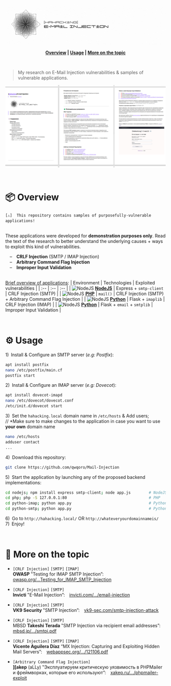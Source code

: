 ![gif](images/gif.gif)

<p align="center">
  	<b>
		<a href="#-overview">Overview</a> | 
		<a href="#%EF%B8%8F-usage">Usage</a> | 
		<a href="#-more-on-the-topic">More on the topic</a>
	</b>
</p><br>

> My research on E-Mail Injection vulnerabilities & samples of vulnerable applications.

<p align="center"><img alt="preview" src="images/preview.jpg"/></p><br>

# 📦 Overview

`[⚠️]  This repository contains samples of purposefully-vulnerable applications!`<br><br>

These applications were developed for **demonstration purposes only**. Read the text of the research to better understand the underlying causes + ways to exploit this kind of vulnerabilities.<br>

&emsp;–&emsp;**CRLF Injection** (SMTP / IMAP Injection)<br>
&emsp;–&emsp;**Arbitrary Command Flag Injection**<br>
&emsp;–&emsp;**Improper Input Validation**<br><br>

<ins>Brief overview of applications</ins>:
| Environment | Technologies | Exploited vulnerabilities |
| :-- | :-- | :-- |
| <img width=16 height=16 alt="NodeJS" src="https://cdn.jsdelivr.net/npm/simple-icons@9.19.0/icons/nodedotjs.svg"/>  [**NodeJS**](nodejs) | Express + `smtp-client` | CRLF Injection (SMTP) |
| <img width=16 height=16 alt="NodeJS" src="https://cdn.jsdelivr.net/npm/simple-icons@9.19.0/icons/php.svg"/>  [**PHP**](php) | `mail()` | CRLF Injection (SMTP) + Arbitrary Command Flag Injection |
| <img width=16 height=16 alt="NodeJS" src="https://cdn.jsdelivr.net/npm/simple-icons@9.19.0/icons/python.svg"/>  [**Python**](python-imap) | Flask + `imaplib` | CRLF Injection (IMAP) |
| <img width=16 height=16 alt="NodeJS" src="https://cdn.jsdelivr.net/npm/simple-icons@9.19.0/icons/python.svg"/>  [**Python**](python-smtp) | Flask + `email` + `smtplib` | Improper Input Validation |

<br>

# ⚙️ Usage

1\)&ensp;Install & Configure an SMTP server (_e.g: Postfix_):
```bash
apt install postfix
nano /etc/postfix/main.cf
postfix start
```
2\)&ensp;Install & Configure an IMAP server (_e.g: Dovecot_):
```bash
apt install dovecot-imapd
nano /etc/dovecot/dovecot.conf
/etc/init.d/dovecot start
```
3\)&ensp;Set the `hahacking.local` domain name in `/etc/hosts` & Add users;<br>// \*Make sure to make changes to the application in case you want to use **your own** domain name
```bash
nano /etc/hosts
adduser contact
...
```
4\)&ensp;Download this repository:
```bash
git clone https://github.com/qwqoro/Mail-Injection
```
5\)&ensp;Start the application by launching any of the proposed backend implementations:
```bash
cd nodejs; npm install express smtp-client; node app.js        # NodeJS
cd php; php -S 127.0.0.1:80                                    # PHP
cd python-imap; python app.py                                  # Python IMAP
cd python-smtp; python app.py                                  # Python Input Validation
```
6\)&ensp;Go to `http://hahacking.local/` OR `http://whateveryourdomainnameis/`<br>
7\)&ensp;Enjoy!

<br>

# 📑 More on the topic

- `[CRLF Injection]` `[SMTP]` `[IMAP]`<br>
**OWASP** ‟Testing for IMAP SMTP Injection”:&emsp;[owasp.org/...Testing_for_IMAP_SMTP_Injection](https://owasp.org/www-project-web-security-testing-guide/latest/4-Web_Application_Security_Testing/07-Input_Validation_Testing/10-Testing_for_IMAP_SMTP_Injection)

- `[CRLF Injection]` `[SMTP]`<br>
**Invicti** ‟E-Mail Injection”:&emsp;[invicti.com/.../email-injection](https://www.invicti.com/learn/email-injection/)

- `[CRLF Injection]` `[SMTP]`<br>
**VK9 Security** ‟SMTP Injection”:&emsp;[vk9-sec.com/smtp-injection-attack](https://vk9-sec.com/smtp-injection-attack/)

- `[CRLF Injection]` `[SMTP]`<br>
MBSD **Takeshi Terada** ‟SMTP Injection via recipient email addresses”:&emsp;[mbsd.jp/.../smtpi.pdf](https://www.mbsd.jp/Whitepaper/smtpi.pdf)

- `[CRLF Injection]` `[SMTP]` `[IMAP]`<br>
**Vicente Aguilera Díaz** “MX Injection: Capturing and Exploiting Hidden Mail Servers”:&emsp;[webappsec.org/.../121106.pdf](http://www.webappsec.org/projects/articles/121106.pdf)

- `[Arbitrary Command Flag Injection]`<br>
**][akep** (aLLy) ‟Эксплуатируем критическую уязвимость в PHPMailer и фреймворках, которые его используют”:&emsp;[xakep.ru/.../phpmailer-exploit](https://xakep.ru/2017/01/12/phpmailer-exploit/)
